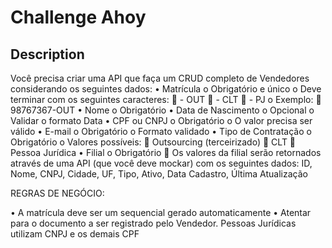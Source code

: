 # Challenge Ahoy

## Description
Você precisa criar uma API que faça um CRUD completo de Vendedores considerando os seguintes dados:
•	Matrícula
o	Obrigatório e único
o	Deve terminar com os seguintes caracteres:
	- OUT
	- CLT
	- PJ
o	Exemplo:
	98767367-OUT
•	Nome 
o	Obrigatório
•	Data de Nascimento 
o	Opcional
o	Validar o formato Data
•	CPF ou CNPJ
o	Obrigatório
o	O valor precisa ser válido
•	E-mail
o	Obrigatório
o	Formato validado
•	Tipo de Contratação
o	Obrigatório
o	Valores possíveis:
	Outsourcing (terceirizado) 
	CLT
	Pessoa Jurídica 
•	Filial
o	Obrigatório
	Os valores da filial serão retornados através de uma API (que você deve mockar) com os seguintes dados: ID, Nome, CNPJ, Cidade, UF, Tipo, Ativo, Data Cadastro, Última Atualização 

REGRAS DE NEGÓCIO:

•	A matrícula deve ser um sequencial gerado automaticamente
•	Atentar para o documento a ser registrado pelo Vendedor. Pessoas Jurídicas utilizam CNPJ e os demais CPF
